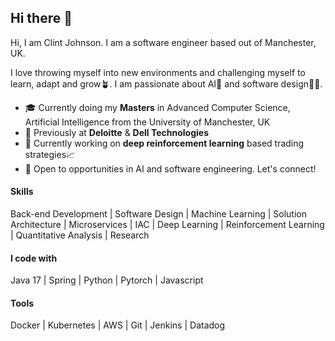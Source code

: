## Hi there 👋
Hi, I am Clint Johnson. I am a software engineer based out of Manchester, UK. 

I love throwing myself into new environments and challenging myself to learn, adapt and grow🪴. I am passionate about AI🧠 and software design🧑‍💻.

- 🎓 Currently doing my **Masters** in Advanced Computer Science, Artificial Intelligence from the University of Manchester, UK
- 💼 Previously at **Deloitte** & **Dell Technologies**
- 🌱 Currently working on **deep reinforcement learning** based trading strategies📈
- 🔭 Open to opportunities in AI and software engineering. Let's connect!

#### Skills
Back-end Development | Software Design | Machine Learning | Solution Architecture | Microservices | IAC  | Deep Learning | Reinforcement Learning | Quantitative Analysis | Research

#### I code with
Java 17 | Spring | Python | Pytorch | Javascript 

#### Tools
Docker | Kubernetes | AWS | Git | Jenkins | Datadog  

<!--
**clintjohnsn/clintjohnsn** is a ✨ _special_ ✨ repository because its `README.md` (this file) appears on your GitHub profile.

Here are some ideas to get you started:

- 🔭 I’m currently working on ...
- 🌱 I’m currently learning ...
- 👯 I’m looking to collaborate on ...
- 🤔 I’m looking for help with ...
- 💬 Ask me about ...
- 📫 How to reach me: ...
- 😄 Pronouns: ...
- ⚡ Fun fact: ...
-->
